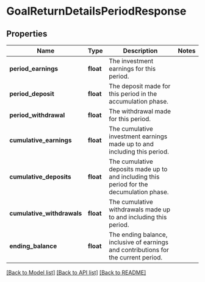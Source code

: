 # GoalReturnDetailsPeriodResponse

## Properties
Name | Type | Description | Notes
------------ | ------------- | ------------- | -------------
**period_earnings** | **float** | The investment earnings for this period. | 
**period_deposit** | **float** | The deposit made for this period in the accumulation phase. | 
**period_withdrawal** | **float** | The withdrawal made for this period. | 
**cumulative_earnings** | **float** | The cumulative investment earnings made up to and including this period. | 
**cumulative_deposits** | **float** | The cumulative deposits made up to and including this period for the decumulation phase. | 
**cumulative_withdrawals** | **float** | The cumulative withdrawals made up to and including this period. | 
**ending_balance** | **float** | The ending balance, inclusive of earnings and contributions for the current period. | 

[[Back to Model list]](../README.md#documentation-for-models) [[Back to API list]](../README.md#documentation-for-api-endpoints) [[Back to README]](../README.md)


